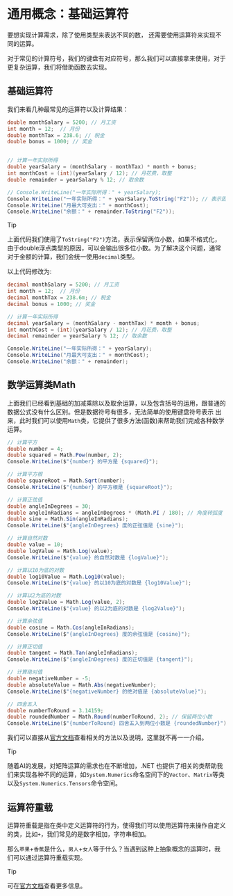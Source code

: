# 通用概念：基础运算符

要想实现计算需求，除了使用类型来表达不同的数， 还需要使用运算符来实现不同的运算。

对于常见的计算符号，我们的键盘有对应符号，那么我们可以直接拿来使用，对于更复杂运算，我们将借助函数去实现。

## 基础运算符

我们来看几种最常见的运算符以及计算结果：

```csharp
double monthSalary = 5200; // 月工资
int month = 12;  // 月份
double monthTax = 238.6; // 税金
double bonus = 1000; // 奖金


// 计算一年实际所得
double yearSalary = (monthSalary - monthTax) * month + bonus;
int monthCost = (int)(yearSalary / 12); // 月花费，取整
double remainder = yearSalary % 12; // 取余数

// Console.WriteLine("一年实际所得：" + yearSalary);
Console.WriteLine("一年实际所得：" + yearSalary.ToString("F2")); // 表示固定两个小数
Console.WriteLine("月最大可支出：" + monthCost);
Console.WriteLine("余额：" + remainder.ToString("F2"));
```

> [!TIP]
> 上面代码我们使用了`ToString("F2")`方法，表示保留两位小数，如果不格式化，由于double浮点类型的原因，可以会输出很多位小数。为了解决这个问题，通常对于金额的计算，我们会统一使用`decimal`类型。

以上代码修改为:

```csharp
decimal monthSalary = 5200; // 月工资
int month = 12;  // 月份
decimal monthTax = 238.6m; // 税金
decimal bonus = 1000; // 奖金

// 计算一年实际所得
decimal yearSalary = (monthSalary - monthTax) * month + bonus;
int monthCost = (int)(yearSalary / 12); // 月花费，取整
decimal remainder = yearSalary % 12; // 取余数

Console.WriteLine("一年实际所得：" + yearSalary);
Console.WriteLine("月最大可支出：" + monthCost);
Console.WriteLine("余额：" + remainder);
```

## 数学运算类Math

上面我们已经看到基础的加减乘除以及取余运算，以及包含括号的运用，跟普通的数据公式没有什么区别。但是数据符号有很多，无法简单的使用键盘符号表示 出来，此时我们可以使用`Math`类，它提供了很多方法(函数)来帮助我们完成各种数学运算。

```csharp
// 计算平方
double number = 4;
double squared = Math.Pow(number, 2);
Console.WriteLine($"{number} 的平方是 {squared}");

// 计算平方根
double squareRoot = Math.Sqrt(number);
Console.WriteLine($"{number} 的平方根是 {squareRoot}");

// 计算正弦值
double angleInDegrees = 30;
double angleInRadians = angleInDegrees * (Math.PI / 180); // 角度转弧度
double sine = Math.Sin(angleInRadians);
Console.WriteLine($"{angleInDegrees} 度的正弦值是 {sine}");

// 计算自然对数
double value = 10;
double logValue = Math.Log(value);
Console.WriteLine($"{value} 的自然对数是 {logValue}");

// 计算以10为底的对数
double log10Value = Math.Log10(value);
Console.WriteLine($"{value} 的以10为底的对数是 {log10Value}");

// 计算以2为底的对数
double log2Value = Math.Log(value, 2);
Console.WriteLine($"{value} 的以2为底的对数是 {log2Value}");

// 计算余弦值
double cosine = Math.Cos(angleInRadians);
Console.WriteLine($"{angleInDegrees} 度的余弦值是 {cosine}");

// 计算正切值
double tangent = Math.Tan(angleInRadians);
Console.WriteLine($"{angleInDegrees} 度的正切值是 {tangent}");

// 计算绝对值
double negativeNumber = -5;
double absoluteValue = Math.Abs(negativeNumber);
Console.WriteLine($"{negativeNumber} 的绝对值是 {absoluteValue}");

// 四舍五入
double numberToRound = 3.14159;
double roundedNumber = Math.Round(numberToRound, 2); // 保留两位小数
Console.WriteLine($"{numberToRound} 四舍五入到两位小数是 {roundedNumber}");

```

我们可以直接从[官方文档](https://learn.microsoft.com/zh-cn/dotnet/api/system.math?view=net-8.0)查看相关的方法以及说明，这里就不再一一介绍。

> [!TIP]
> 随着AI的发展，对矩阵运算的需求也在不断增加，.NET 也提供了相关的类帮助我们来实现各种不同的运算，如`System.Numerics`命名空间下的`Vector`、`Matrix`等类以及`System.Numerics.Tensors`命令空间。

## 运算符重载

运算符重载是指在类中定义运算符的行为，使得我们可以使用运算符来操作自定义的类，比如`+`，我们常见的是数字相加，字符串相加。

那么`苹果`+`香蕉`是什么，`男人`+`女人`等于什么？当遇到这种上抽象概念的运算时，我们可以通过运算符重载实现。

> [!TIP]
> 可在[官方文档](https://learn.microsoft.com/zh-cn/dotnet/csharp/language-reference/operators/operator-overloading)查看更多信息。

